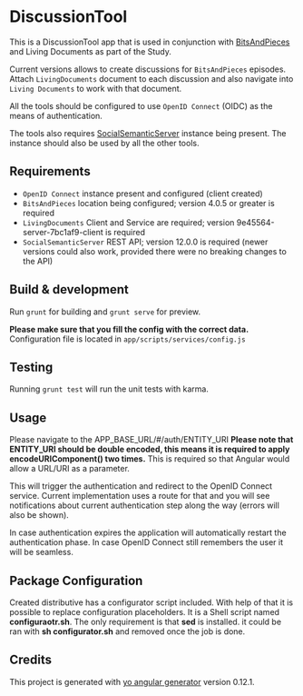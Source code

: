 # DiscussionTool

This is a DiscussionTool app that is used in conjunction with [BitsAndPieces](https://github.com/learning-layers/BitsAndPieces) and Living Documents as part of the Study.

Current versions allows to create discussions for `BitsAndPieces` episodes. Attach `LivingDocuments` document to each discussion and also navigate into `Living Documents` to work with that document.

All the tools should be configured to use `OpenID Connect` (OIDC) as the means of authentication.

The tools also requires [SocialSemanticServer](https://github.com/learning-layers/SocialSemanticServer) instance being present. The instance should also be used by all the other tools.

## Requirements

  * `OpenID Connect` instance present and configured (client created)
  * `BitsAndPieces` location being configured; version 4.0.5 or greater is required
  * `LivingDocuments` Client and Service are required; version 9e45564-server-7bc1af9-client is required
  * `SocialSemanticServer` REST API; version 12.0.0 is required (newer versions could also work, provided there were no breaking changes to the API)

## Build & development

Run `grunt` for building and `grunt serve` for preview.

**Please make sure that you fill the config with the correct data.**
Configuration file is located in `app/scripts/services/config.js`

## Testing

Running `grunt test` will run the unit tests with karma.

## Usage

Please navigate to the APP_BASE_URL/#/auth/ENTITY_URI
**Please note that ENTITY_URI should be double encoded, this means it is
required to apply encodeURIComponent() two times.**
This is required so that Angular would allow a URL/URI as a parameter.

This will trigger the authentication and redirect to the OpenID Connect service.
Current implementation uses a route for that and you will see notifications about
current authentication step along the way (errors will also be shown).

In case authentication expires the application will automatically restart the
authentication phase. In case OpenID Connect still remembers the user it will
be seamless.

## Package Configuration

Created distributive has a configurator script included. With help of that it is
possible to replace configuration placeholders. It is a Shell script named
**configuraotr.sh**. The only requirement is that **sed** is installed. it could
be ran with **sh configurator.sh** and removed once the job is done.

## Credits

This project is generated with [yo angular generator](https://github.com/yeoman/generator-angular)
version 0.12.1.
